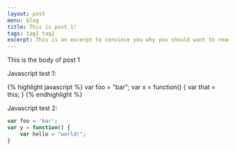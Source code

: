 ```yaml
---
layout: post
menu: blog
title: This is post 1!
tags: tag1 tag2
excerpt: This is an excerpt to convince you why you should want to read this blog post.  It is very enticing, isn't it?
---
```

This is the body of post 1

Javascript test 1:

{% highlight javascript %}
var foo = "bar";
var x = function() {
	var that = this;
}
{% endhighlight %}

Javascript test 2:

```javascript
var foo = 'bar';
var y = function() {
	var hello = "world!";
}
```